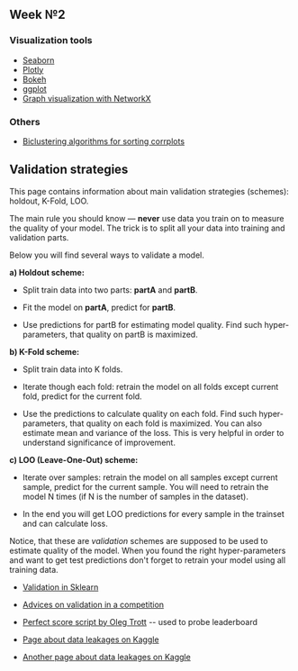 ## Week №2

### Visualization tools
- [Seaborn](https://seaborn.pydata.org/)
- [Plotly](https://plotly.com/python/)
- [Bokeh](https://github.com/bokeh/bokeh)
- [ggplot](http://ggplot.yhathq.com/)
- [Graph visualization with NetworkX](https://networkx.org/)

### Others
- [Biclustering algorithms for sorting corrplots](https://scikit-learn.org/stable/auto_examples/bicluster/plot_spectral_biclustering.html)

## Validation strategies

This page contains information about main validation strategies (schemes): holdout, K-Fold, LOO.

The main rule you should know — **never** use data you train on to measure the quality of your model. The trick is to split all your data into training and validation parts. 

Below you will find several ways to validate a model.

**a) Holdout scheme:**

- Split train data into two parts: **partA** and **partB**.

- Fit the model on **partA**, predict for **partB**.

- Use predictions for partB for estimating model quality. Find such hyper-parameters, that quality on partB is maximized.

**b) K-Fold scheme:**

- Split train data into K folds. 

- Iterate though each fold: retrain the model on all folds except current fold, predict for the current fold.

- Use the predictions to calculate quality on each fold. Find such hyper-parameters, that quality on each fold is maximized. You can also estimate mean and variance of the loss. This is very helpful in order to understand significance of improvement.

**c) LOO (Leave-One-Out) scheme:**

- Iterate over samples: retrain the model on all samples except current sample, predict for the current sample. You will need to retrain the model N times (if N is the number of samples in the dataset).

- In the end you will get LOO predictions for every sample in the trainset and can calculate loss.

Notice, that these are *validation* schemes are supposed to be used to estimate quality of the model. When you found the right hyper-parameters and want to get test predictions don't forget to retrain your model using all training data.

- [Validation in Sklearn](https://scikit-learn.org/stable/modules/cross_validation.html)
- [Advices on validation in a competition](http://www.chioka.in/how-to-select-your-final-models-in-a-kaggle-competitio/)

- [Perfect score script by Oleg Trott](https://www.kaggle.com/olegtrott/the-perfect-score-script) -- used to probe leaderboard
- [Page about data leakages on Kaggle](https://www.kaggle.com/docs/competitions#leakage)
- [A​nother page about data leakages on Kaggle](https://www.kaggle.com/dansbecker/data-leakage)